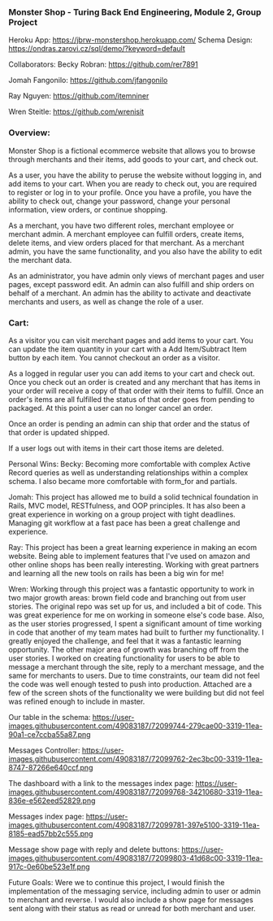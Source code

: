 ### Monster Shop - Turing Back End Engineering, Module 2, Group Project

Heroku App: https://jbrw-monstershop.herokuapp.com/
Schema Design: https://ondras.zarovi.cz/sql/demo/?keyword=default

Collaborators:
Becky Robran: https://github.com/rer7891

Jomah Fangonilo: https://github.com/jfangonilo

Ray Nguyen: https://github.com/itemniner

Wren Steitle: https://github.com/wrenisit

### Overview:
Monster Shop is a fictional ecommerce website that allows you to browse through merchants and their items, add goods to your cart, and check out.

As a user, you have the ability to peruse the website without logging in, and add items to your cart. When you are ready to check out, you are required to register or log in to your profile. Once you have a profile, you have the ability to check out, change your password, change your personal information, view orders, or continue shopping.

As a merchant, you have two different roles, merchant employee or merchant admin. A merchant employee can fulfill orders, create items, delete items, and view orders placed for that merchant. As a merchant admin, you have the same functionality, and you also have the ability to edit the merchant data.

As an administrator, you have admin only views of merchant pages and user pages, except password edit. An admin can also fulfill and ship orders on behalf of a merchant. An admin has the ability to activate and deactivate merchants and users, as well as change the role of a user.

### Cart:
As a visitor you can visit merchant pages and add items to your cart. You can update the item quantity in your cart with a Add Item/Subtract Item button by each item. You cannot checkout an order as a visitor.

As a logged in regular user you can add items to your cart and check out. Once you check out an order is created and any merchant that has items in your order will receive a copy of that order with their items to fulfill. Once an order's items are all fulfilled the status of that order goes from pending to packaged. At this point a user can no longer cancel an order.

Once an order is pending an admin can ship that order and the status of that order is updated shipped.

If a user logs out with items in their cart those items are deleted.

Personal Wins:
Becky: Becoming more comfortable with complex Active Record queries as well as understanding
relationships within a complex schema. I also became more comfortable with form_for and partials.

Jomah: This project has allowed me to build a solid technical foundation in Rails, MVC model, RESTfulness, and OOP principles. It has also been a great experience in working on a group project with tight deadlines. Managing git workflow at a fast pace has been a great challenge and experience.

Ray: This project has been a great learning experience in making an ecom website. Being able to implement features that I've used on amazon and other online shops has been really interesting. Working with great partners and learning all the new tools on rails has been a big win for me!

Wren: Working through this project was a fantastic opportunity to work in two major growth areas: brown field code and branching out from user stories. The original repo was set up for us, and included a bit of code. This was great experience for me on working in someone else's code base. Also, as the user stories progressed, I spent a significant amount of time working in code that another of my team mates had built to further my functionality. I greatly enjoyed the challenge, and feel that it was a fantastic learning opportunity. The other major area of growth was branching off from the user stories. I worked on creating functionality for users to be able to message a merchant through the site, reply to a merchant message, and the same for merchants to users. Due to time constraints, our team did not feel the code was well enough tested to push into production. Attached are a few of the screen shots of the functionality we were building but did not feel was refined enough to include in master.

Our table in the schema: https://user-images.githubusercontent.com/49083187/72099744-279cae00-3319-11ea-90a1-ce7ccba55a87.png

Messages Controller: https://user-images.githubusercontent.com/49083187/72099762-2ec3bc00-3319-11ea-8747-87266e640ccf.png

The dashboard with a link to the messages index page: https://user-images.githubusercontent.com/49083187/72099768-34210680-3319-11ea-836e-e562eed52829.png

Messages index page: https://user-images.githubusercontent.com/49083187/72099781-397e5100-3319-11ea-8185-ead57bb2c555.png

Message show page with reply and delete buttons: https://user-images.githubusercontent.com/49083187/72099803-41d68c00-3319-11ea-917c-0e60be523e1f.png

Future Goals: Were we to continue this project, I would finish the implementation of the messaging service, including admin to user or admin to merchant and reverse. I would also include a show page for messages sent along with their status as read or unread for both merchant and user.

